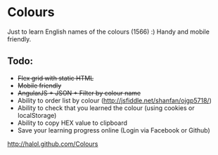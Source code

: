 # Colours

Just to learn English names of the colours (1566) :)
Handy and mobile friendly.


## Todo:
* ~~Flex grid with static HTML~~
* ~~Mobile friendly~~
* ~~AngularJS + JSON + Filter by colour name~~
* Ability to order list by colour (http://jsfiddle.net/shanfan/ojgp5718/)
* Ability to check that you learned the colour (using cookies or localStorage)
* Ability to copy HEX value to clipboard
* Save your learning progress online (Login via Facebook or Github)

http://halol.github.com/Colours
